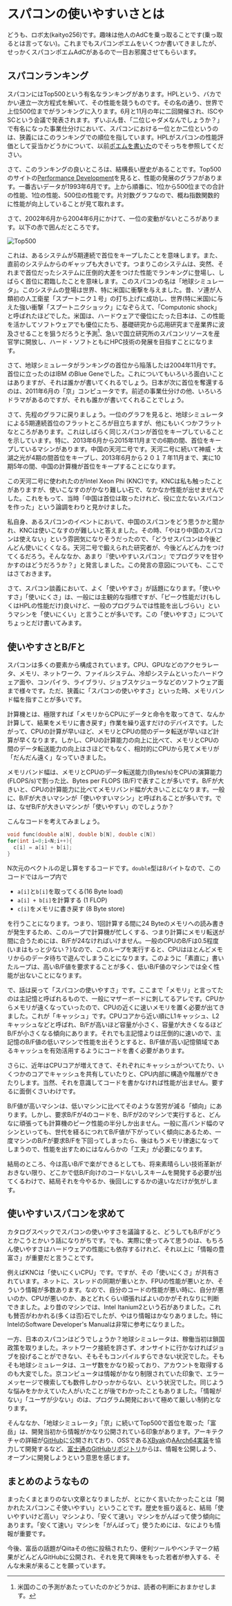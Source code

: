 # スパコンの使いやすいさとは

どうも、ロボ太(kaityo256)です。趣味は他人のAdCを乗っ取ることです(乗っ取るとは言ってない)。これまでもスパコンポエムをいくつか書いてきましたが、せっかくスパコンポエムAdCがあるので一日お邪魔させてもらいます。

## スパコンランキング

スパコンにはTop500という有名なランキングがあります。HPLという、バカでかい連立一次方程式を解いて、その性能を競うものです。その名の通り、世界で上位500位までがランキングに入ります。6月と11月の年に二回開催され、ISCやSCという会議で発表されます。ずいぶん昔、「二位じゃダメなんでしょうか？」で有名になった事業仕分けにおいて、スパコンにおける一位とか二位というのは、狭義にはこのランキングでの順位を指しています。HPLがスパコンの性能評価として妥当かどうかについて、以前[ポエムを書いた](https://gist.github.com/kaityo256/ee7c29859591823d025fce18ccf461ef)のでそっちを参照してください。

さて、このランキングの良いところは、結構長い歴史があることです。Top500のサイトの[Performance Development](https://www.top500.org/statistics/perfdevel/)を見ると、性能の発展のグラフがあります。一番古いデータが1993年6月です。上から順番に、1位から500位までの合計の性能、1位の性能、500位の性能です。片対数グラフなので、概ね指数関数的に性能が向上していることが見て取れます。

さて、2002年6月から2004年6月にかけて、一位の変動がないところがあります。以下の赤で囲んだところです。

![Top500](2020-12-03-13-58-57.png)

これは、あるシステムが5期連続で首位をキープしたことを意味します。また、直前のシステムからのギャップも大きいです。つまりこのシステムは、突然、それまで首位だったシステムに圧倒的大差をつけた性能でランキングに登場し、しばらく首位に君臨したことを意味します。このスパコンの名は「地球シミュレータ」。このシステムの登場は世界、特に米国に衝撃を与えました。昔、ソ連が人類初の人工衛星「スプートニク１号」の打ち上げに成功し、世界(特に米国)に与えた強い衝撃「スプートニクショック」になぞらえて、「Computonic shock」と呼ばれたほどでした。米国は、ハードウェアで優位にたった日本は、この性能を活かしてソフトウェアでも優位にたち、基礎研究から応用研究まで産業界に波及させることを狙うだろうと予測[^1]、急いで国立研究所のスパコンリソースを産官学に開放し、ハード・ソフトともにHPC技術の発展を目指すことになります。

[^1]: 米国のこの予測があたっていたのかどうかは、読者の判断におまかせします。

さて、地球シミュレータがランキングの首位から陥落したは2004年11月です。首位に立ったのはIBM のBlue Geneでした。これについてもいろいろ面白いことはありますが、それは誰かが書いてくれるでしょう。日本が次に首位を奪還するのは、2011年6月の「京」コンピュータです。前述の事業仕分けの他、いろいろドラマがあるのですが、それも誰かが書いてくれることでしょう。

さて、先程のグラフに戻りましょう。一位のグラフを見ると、地球シミュレータによる5期連続首位のフラットところが目立ちますが、他にもいくつかフラットなところがあります。これはしばらく同じスパコンが首位をキープしていることを示しています。特に、2013年6月から2015年11月までの6期の間、首位をキープしているマシンがあります。中国の天河二号です。天河二号に続いて神威・太湖之光が4期の間首位をキープし、2013年6月から２０１７年11月まで、実に10期5年の間、中国の計算機が首位をキープすることになります。

この天河二号に使われたのがIntel Xeon Phi (KNC)です。KNCは私も触ったことがありますが、使いこなすのがかなり難しい石で、なかなか性能が出せませんでした。これをもって、当時「中国は首位は取ったけれど、役に立たないスパコンを作った」という論調をわりと見かけました。

私自身、あるスパコンのイベントにおいて、中国のスパコンをどう思うかと聞かれ、KNCは使いこなすのが難しいと答えました。その時、「やはり中国のスパコンは使えない」という雰囲気になりそうだったので、「どうせスパコンは今後どんどん使いにくくなる。天河二号で鍛えられた研究者が、今後どんどん力をつけてくるだろう。そんななか、あまり『使いやすいスパコン』でプログラマを甘やかすのはどうだろうか？」と発言しました。この発言の意図についても、ここではさておきます。

さて、スパコン談義において、よく「使いやすさ」が話題になります。「使いやすさ」「使いにくさ」は、一般には主観的な指標ですが、「ピーク性能だけ(もしくはHPLの性能だけ)良いけど、一般のプログラムでは性能を出しづらい」というマシンを「使いにくい」と言うことが多いです。この「使いやすさ」についてちょっとだけ書いてみます。

## 使いやすさとB/Fと

スパコンは多くの要素から構成されています。CPU、GPUなどのアクセラレータ、メモリ、ネットワーク、ファイルシステム、冷却システムといったハードウェア面や、コンパイラ、ライブラリ、ジョブスケジューラなどのソフトウェア面まで様々です。ただ、狭義に「スパコンの使いやすさ」といった時、メモリバンド幅を指すことが多いです。

計算機とは、極限すれば「メモリからCPUにデータと命令を取ってきて、なんか計算して、結果をメモリに書き戻す」作業を繰り返すだけのデバイスです。したがって、CPUの計算が早いほど、メモリとCPUの間のデータ転送が早いほど計算が早くなります。しかし、CPUの計算能力の向上に比べて、メモリとCPUの間のデータ転送能力の向上はさほどでもなく、相対的にCPUから見てメモリが「だんだん遠く」なっていきました。

メモリバンド幅は、メモリとCPUのデータ転送能力(Bytes/s)をCPUの演算能力(FLOPS/s)で割った比、Bytes per FLOPS (B/F)で表すことが多いです。B/Fが大きいと、CPUの計算能力に比べてメモリバンド幅が大きいことになります。一般に、B/Fが大きいマシンが「使いやすいマシン」と呼ばれることが多いです。では、なぜB/Fが大きいマシンが「使いやすい」のでしょうか？

こんなコードを考えてみましょう。

```cpp
void func(double a[N], double b[N], double c[N])
for(int i=0;i<N;i++){
  c[i] = a[i] + b[i];
}
```

N次元のベクトルの足し算をするコードです。`double`型は8バイトなので、このコードではループ内で

* `a[i]`と`b[i]`を取ってくる(16 Byte load)
* `a[i] + b[i]`を計算する (1 FLOP)
* `c[i]`をメモリに書き戻す (8 Byte store)

を行うことになります。つまり、1回計算する間に24 Byteのメモリへの読み書きが発生するため、このループで計算機が忙しくする、つまり計算にメモリ転送が間に合うためには、B/Fが24なければいけません。一般のCPUのB/Fは0.5程度(いまはもっと少ない？)なので、このループを実行すると、CPUはほとんどメモリからのデータ待ちで遊んでしまうことになります。このように「素直に」書いたループは、高いB/F値を要求することが多く、低いB/F値のマシンでは全く性能が出ないことになります。

で、話は戻って「スパコンの使いやすさ」です。ここまで「メモリ」と言ってたのは主記憶と呼ばれるもので、一般にマザーボードに刺してるアレです。CPUからメモリが遠くなっていったので、CPUの近くに速いメモリを置く必要が出てきました。これが「キャッシュ」です。CPUコアから近い順にL1キャッシュ、L2キャッシュなどと呼ばれ、B/Fが高いほど容量が小さく、容量が大きくなるほどB/Fが小さくなる傾向にあります。それでも主記憶よりは圧倒的に速いので、主記憶のB/F値の低いマシンで性能を出そうとすると、B/F値が高い記憶領域であるキャッシュを有効活用するようにコードを書く必要があります。

さらに、近年はCPUコアが増えてきて、それぞれにキャッシュがついてたり、いくつかのコアでキャッシュを共有していたりと、CPU内部に構造や階層ができたりします。当然、それを意識してコードを書かなければ性能が出ません。要するに面倒くさいわけです。

B/F値が高いマシンは、低いマシンに比べてそのような苦労が減る「傾向」にあります。しかし、要求B/Fが4のコードを、B/Fが2のマシンで実行すると、どんなに頑張っても計算機のピーク性能の半分しか出ません。一般に高バンド幅のマシンといっても、世代を経るにつれてB/F値が下がっていく傾向にあるため、一度マシンのB/Fが要求B/Fを下回ってしまったら、後はもうメモリ律速になってしまうので、性能を出すためにはなんらかの「工夫」が必要になります。

結局のところ、今は高いB/Fで楽ができるとしても、将来素晴らしい技術革新がおきない限り、どこかで低B/F向けのコードないしスキームを開発する必要が出てくるわけで、結局それを今やるか、後回しにするかの違いなだけが気がします。

## 使いやすいスパコンを求めて

カタログスペックでスパコンの使いやすさを議論すると、どうしてもB/Fがどうとかこうとかいう話になりがちです。でも、実際に使ってみて思うのは、もちろん使いやすさはハードウェアの性能にも依存するけれど、それ以上に「情報の豊富さ」が重要だと言うことです。

例えばKNCは「使いにくいCPU」です。ですが、その「使いにくさ」が共有されています。ネットに、スレッドの同期が重いとか、FPUの性能が悪いとか、そういう情報が多数あります。なので、自分のコードの性能が悪い時に、自分が悪いのか、CPUが悪いのか、あとどれくらい頑張ればよいのかがそれなりに判断できました。より昔のマシンでは、Intel Itanium2という石がありました。これも賛否がわかれる(多くは否)石でしたが、やはり情報はかなりありました。特にIntelのSoftware Developer's Manualは非常に参考になりました。

一方、日本のスパコンはどうでしょうか？地球シミュレータは、稼働当初は鎖国政策を取りました。ネットワーク接続を許さず、オンサイトに行かなければジョブを投げることができない、そもそもコンパイルすらできない状況でした。そもそも地球シミュレータは、ユーザ数をかなり絞っており、アカウントを取得するのも大変でした。京コンピュータは情報がかなり制限されていた印象で、エラーメッセージで検索しても数件しかひっかからない、という状況でした。同じような悩みをかかえていた人がいたことが後でわかったこともありました。「情報がない」「ユーザが少ない」のは、プログラム開発において極めて厳しい制約となります。

そんななか、「地球シミュレータ」「京」に続いてTop500で首位を取った「富岳」は、開発当初から情報がかなり公開されている印象があります。アーキテクチャの詳細が[GitHub](https://github.com/fujitsu/A64FX)に公開されており、OSSである[XByak](https://github.com/herumi/xbyak)の[AArch64実装](https://github.com/fujitsu/xbyak_aarch64)を協力して開発するなど、[富士通のGitHubリポジトリ](https://github.com/fujitsu)からは、情報を公開しよう、オープンに開発しようという意思を感じます。

## まとめのようなもの

まったくまとまりのない文章となりましたが、とにかく言いたかったことは「開かれたスパコンこそ使いやすい」ということです。歴史を振り返ると、結局「使いやすいけど高い」マシンより、「安くて速い」マシンをがんばって使う傾向にあります。「安くて速い」マシンを「がんばって」使うためには、なによりも情報が重要です。

今後、富岳の話題がQiitaその他に投稿されたり、便利ツールやベンチマーク結果がどんどんGitHubに公開され、それを見て興味をもった若者が参入する、そんな未来が来ることを願っています。
